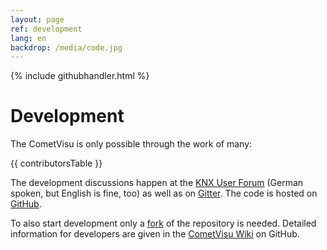```yaml
---
layout: page
ref: development
lang: en
backdrop: /media/code.jpg
---
```

{% include githubhandler.html %}

Development
===========

The CometVisu is only possible through the work of many:

{{ contributorsTable }}

The development discussions happen at the [KNX User Forum](https://knx-user-forum.de/forum/supportforen/cometvisu)
(German spoken, but English is fine, too) as well as on [Gitter](https://gitter.im/CometVisu/CometVisu_DE). 
The code is hosted on [GitHub](https://github.com/CometVisu/CometVisu).

To also start development only a [fork](https://github.com/CometVisu/CometVisu#fork-destination-box)
of the repository is needed. Detailed information for developers are given
in the [CometVisu Wiki](https://github.com/CometVisu/CometVisu/wiki) on GitHub.